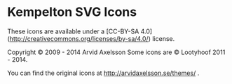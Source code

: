 # Kempelton SVG Icons
These icons are available under a [CC-BY-SA 4.0] (http://creativecommons.org/licenses/by-sa/4.0/) license.

Copyright © 2009 - 2014 Arvid Axelsson
Some icons are © Lootyhoof 2011 - 2014.

You can find the original icons at http://arvidaxelsson.se/themes/ .
